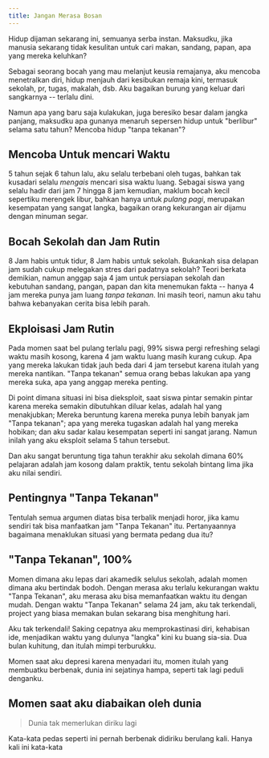 ```yaml
---
title: Jangan Merasa Bosan
---
```


Hidup dijaman sekarang ini, semuanya serba instan. Maksudku, jika manusia sekarang tidak kesulitan untuk cari makan, sandang, papan, apa yang mereka keluhkan?

Sebagai seorang bocah yang mau melanjut keusia remajanya, aku mencoba menetralkan diri, hidup menjauh dari kesibukan remaja kini, termasuk sekolah, pr, tugas, makalah, dsb. Aku bagaikan burung yang keluar dari sangkarnya -- terlalu dini.

Namun apa yang baru saja kulakukan, juga beresiko besar dalam jangka panjang, maksudku apa gunanya menaruh sepersen hidup untuk "berlibur" selama satu tahun? Mencoba hidup "tanpa tekanan"?

## Mencoba Untuk mencari Waktu

5 tahun sejak 6 tahun lalu, aku selalu terbebani oleh tugas, bahkan tak kusadari selalu *mengais* mencari sisa waktu luang. Sebagai siswa yang selalu hadir dari jam 7 hingga 8 jam kemudian, maklum bocah kecil sepertiku merengek libur, bahkan hanya untuk *pulang pagi*, merupakan kesempatan yang sangat langka, bagaikan orang kekurangan air dijamu dengan minuman segar.

## Bocah Sekolah dan Jam Rutin

8 Jam habis untuk tidur, 8 Jam habis untuk sekolah. Bukankah sisa delapan jam sudah cukup melegakan stres dari padatnya sekolah? Teori berkata demikian, namun anggap saja 4 jam untuk persiapan sekolah dan kebutuhan sandang, pangan, papan dan kita menemukan fakta -- hanya 4 jam mereka punya jam luang *tanpa tekanan*. Ini masih teori, namun aku tahu bahwa kebanyakan cerita bisa lebih parah.

## Ekploisasi Jam Rutin

Pada momen saat bel pulang terlalu pagi, 99% siswa pergi refreshing selagi waktu masih kosong, karena 4 jam waktu luang masih kurang cukup. Apa yang mereka lakukan tidak jauh beda dari 4 jam tersebut karena itulah yang mereka nantikan. "Tanpa tekanan" semua orang bebas lakukan apa yang mereka suka, apa yang anggap mereka penting.

Di point dimana situasi ini bisa dieksploit, saat siswa pintar semakin pintar karena mereka semakin dibutuhkan diluar kelas, adalah hal yang menakjubkan; Mereka beruntung karena mereka punya lebih banyak jam "Tanpa tekanan"; apa yang mereka tugaskan adalah hal yang mereka hobikan; dan aku sadar kalau kesempatan seperti ini sangat jarang. Namun inilah yang aku eksploit selama 5 tahun tersebut.

Dan aku sangat beruntung tiga tahun terakhir aku sekolah dimana 60% pelajaran adalah jam kosong dalam praktik, tentu sekolah bintang lima jika aku nilai sendiri.

## Pentingnya "Tanpa Tekanan"

Tentulah semua argumen diatas bisa terbalik menjadi horor, jika kamu sendiri tak bisa manfaatkan jam "Tanpa Tekanan" itu. Pertanyaannya bagaimana menaklukan situasi yang bermata pedang dua itu?

## "Tanpa Tekanan", 100%

Momen dimana aku lepas dari akamedik selulus sekolah, adalah momen dimana aku bertindak bodoh. Dengan merasa aku terlalu kekurangan waktu "Tanpa Tekanan", aku merasa aku bisa memanfaatkan waktu itu dengan mudah. Dengan waktu "Tanpa Tekanan" selama 24 jam, aku tak terkendali, project yang biasa memakan bulan sekarang bisa menghitung hari.

Aku tak terkendali! Saking cepatnya aku memprokastinasi diri, kehabisan ide, menjadikan waktu yang dulunya "langka" kini ku buang sia-sia. Dua bulan kuhitung, dan itulah mimpi terburukku.

Momen saat aku depresi karena menyadari itu, momen itulah yang membuatku berbenak, dunia ini sejatinya hampa, seperti tak lagi peduli denganku.

## Momen saat aku diabaikan oleh dunia

> Dunia tak memerlukan diriku lagi

Kata-kata pedas seperti ini pernah berbenak didiriku berulang kali. Hanya kali ini kata-kata








